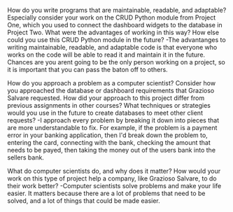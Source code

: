 How do you write programs that are maintainable, readable, and adaptable? Especially consider your work on the CRUD Python module from Project One, which you used to connect the dashboard widgets to the database in Project Two. What were the advantages of working in this way? How else could you use this CRUD Python module in the future?
-The advantanges to writing maintainable, readable, and adaptable code is that everyone who works on the code will be able to read it and maintain it in the future. Chances are you arent going to be the only person working on a project, so it is important that you can pass the baton off to others.

How do you approach a problem as a computer scientist? Consider how you approached the database or dashboard requirements that Grazioso Salvare requested. How did your approach to this project differ from previous assignments in other courses? What techniques or strategies would you use in the future to create databases to meet other client requests?
-I approach every problem by breaking it down into pieces that are more understandable to fix. For example, if the problem is a payment error in your banking application, then I'd break down the problem to, entering the card, connecting with the bank, checking the amount that needs to be payed, then taking the money out of the users bank into the sellers bank.

What do computer scientists do, and why does it matter? How would your work on this type of project help a company, like Grazioso Salvare, to do their work better?
-Computer scientists solve problems and make your life easier. It matters because there are a lot of problems that need to be solved, and a lot of things that could be made easier.
